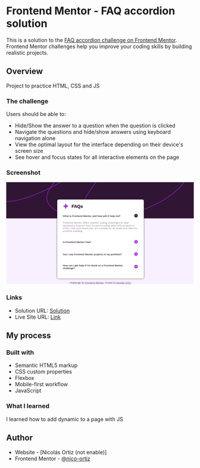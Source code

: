 # Frontend Mentor - FAQ accordion solution

This is a solution to the [FAQ accordion challenge on Frontend Mentor](https://www.frontendmentor.io/challenges/faq-accordion-wyfFdeBwBz). Frontend Mentor challenges help you improve your coding skills by building realistic projects. 

## Overview
Project to practice HTML, CSS and JS

### The challenge

Users should be able to:

- Hide/Show the answer to a question when the question is clicked
- Navigate the questions and hide/show answers using keyboard navigation alone
- View the optimal layout for the interface depending on their device's screen size
- See hover and focus states for all interactive elements on the page

### Screenshot

![](/assets/images/screenshot.jpg)

### Links

- Solution URL: [Solution](https://github.com/nico-ortiz/faq-accordion)
- Live Site URL: [Link](https://nico-ortiz.github.io/faq-accordion/)

## My process

### Built with

- Semantic HTML5 markup
- CSS custom properties
- Flexbox
- Mobile-first workflow
- JavaScript

### What I learned

I learned how to add dynamic to a page with JS

## Author

- Website - [Nicolás Ortiz (not enable)]
- Frontend Mentor - [@nico-ortiz](https://www.frontendmentor.io/profile/nico-ortiz)
